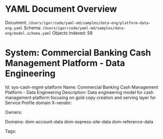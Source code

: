 # YAML Document Overview
Document: `/Users/igor/code/yaml-md/samples/data-eng/platform-data-eng.yaml`
Schema: `/Users/igor/code/yaml-md/samples/data-eng/model.schema.yaml`
Objects Indexed: 58

<a id="sys-cash-mgmt-platform"></a>
# System: Commercial Banking Cash Management Platform - Data Engineering

Id: sys-cash-mgmt-platform
Name: Commercial Banking Cash Management Platform - Data Engineering
Description: Data engineering model for cash management platform focusing on gold copy creation and serving layer for Service Profile domain
X-vendor: 

Owners:

Domains: dom-account-data dom-express-site-data dom-reference-data

Tags: